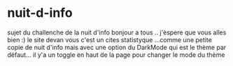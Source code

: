 # nuit-d-info
sujet du challenche de la nuit d'info
bonjour a tous .. j'èspere que vous alles bien :)
le site devan vous c'est un cites statistyque ...comme une petite copie de nuit d'info mais avec une option du DarkMode qui est le thème par défaut...
il y'a un toggle en haut de la page pour changer le mode du thème 

